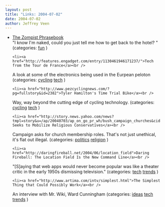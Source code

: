 ```yaml
--- 
layout: post
title: "Links: 2004-07-02"
date: 2004-07-02
author: Jeffrey Veen
---
```

<ul>
    <li><a href="http://www.zompist.com/phrases.html">The Zompist Phrasebook</a><br />
<span class="link-meta">"I know I'm naked, could you just tell me how to get back to the hotel? " (categories: <a href="http://del.icio.us/veen/fun">fun</a> )</span></li>

    <li><a href="http://features.engadget.com/entry/1130461946171237/">Tech from the Tour de France</a><br />
<span class="link-meta">A look at some of the electronics being used in the Eurpean peloton (categories: <a href="http://del.icio.us/veen/cycling">cycling</a> <a href="http://del.icio.us/veen/tech">tech</a> )</span></li>

    <li><a href="http://www.pezcyclingnews.com/?pg=fullstory&id=2382">Tyler Hamilton's Time Trial Bike</a><br />
<span class="link-meta">Way, way beyond the cutting edge of cycling technology. (categories: <a href="http://del.icio.us/veen/cycling">cycling</a> <a href="http://del.icio.us/veen/tech">tech</a> )</span></li>

    <li><a href="http://story.news.yahoo.com/news?tmpl=story&u=/ap/20040703/ap_on_go_pr_wh/bush_campaign_churches&cid=544&ncid=2043">Bush Seeks to Mobilize Religious Conservatives</a><br />
<span class="link-meta">Campaign asks for church membership roles. That's not just unethical, it's flat out illegal. (categories: <a href="http://del.icio.us/veen/politics">politics</a> <a href="http://del.icio.us/veen/religion">religion</a> )</span></li>

    <li><a href="http://daringfireball.net/2004/06/location_field">Daring Fireball: The Location Field Is the New Command Line</a><br />
<span class="link-meta">"[S]aying that web apps would never become popular was like a theater critic in the early 1950s dismissing television." (categories: <a href="http://del.icio.us/veen/tech">tech</a> <a href="http://del.icio.us/veen/trends">trends</a> )</span></li>

    <li><a href="http://www.artima.com/intv/simplest.html">The Simplest Thing that Could Possibly Work</a><br />
<span class="link-meta">An interview with Mr. Wiki, Ward Cunningham (categories: <a href="http://del.icio.us/veen/ideas">ideas</a> <a href="http://del.icio.us/veen/tech">tech</a> <a href="http://del.icio.us/veen/trends">trends</a> )</span></li>

  </ul>
&#8203;